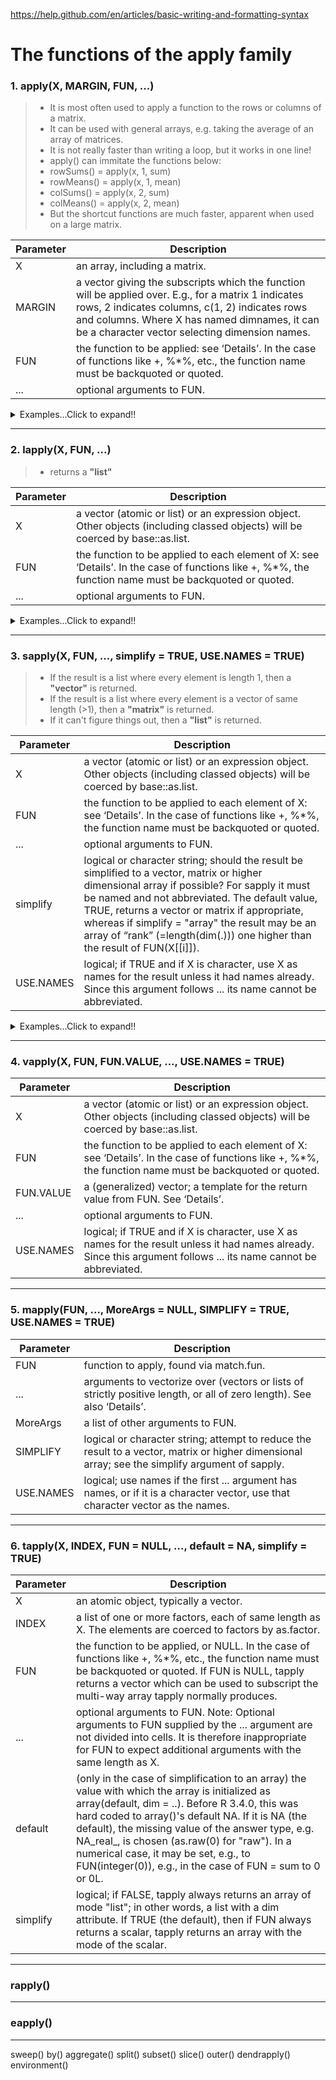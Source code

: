 https://help.github.com/en/articles/basic-writing-and-formatting-syntax
# The functions of the apply family

### 1. apply(X, MARGIN, FUN, ...)
>- It is most often used to apply a function to the rows or columns of a matrix.
>- It can be used with general arrays, e.g. taking the average of an array of matrices.
>- It is not really faster than writing a loop, but it works in one line!
>- apply() can immitate the functions below:
>- rowSums() = apply(x, 1, sum)
>- rowMeans() = apply(x, 1, mean)
>- colSums() = apply(x, 2, sum)
>- colMeans() = apply(x, 2, mean)
>- But the shortcut functions are much faster, apparent when used on a large matrix.

|Parameter|Description|
|---|---|
|X|an array, including a matrix.|
|MARGIN|a vector giving the subscripts which the function will be applied over. E.g., for a matrix 1 indicates rows, 2 indicates columns, c(1, 2) indicates rows and columns. Where X has named dimnames, it can be a character vector selecting dimension names.|
|FUN|the function to be applied: see ‘Details’. In the case of functions like +, %*%, etc., the function name must be backquoted or quoted.|
|...|optional arguments to FUN.|
<details>
  <summary>Examples...Click to expand!!</summary>

    > set.seed(18949)
    > x <- matrix(rnorm(200),20,10)
    > apply(x, 1, quantile, probs=c(0.25, 0.75))
              [,1]       [,2]       [,3]      [,4]
    25% -0.9914692 -0.1908423 -0.4300005 -1.255110
    75%  0.7904808  0.5512175  0.5697090  0.244837
              [,5]       [,6]       [,7]       [,8]
    25% -0.5256669 -0.4636574 -1.3609265 -0.7012947
    75%  0.4640788  0.3641334  0.1896196  0.8205340
              [,9]      [,10]      [,11]      [,12]
    25% -0.8150329 -0.344708  -0.5216225  0.2128561
    75%  0.7361397  0.813752   0.6109588  0.6443443
             [,13]      [,14]      [,15]      [,16]
    25% -0.77378447 0.2209238 -1.1365713 -0.7600171
    75%  0.08931413 0.7466569 -0.1099666  0.5997105
             [,17]      [,18]      [,19]      [,20]
    25% -0.1963744 -0.4609184 -1.1621672 -0.7849068
    75%  1.0905260  1.0427894 -0.3418321  0.3916902
    ###################################################################################################################
    
    > set.seed(18949)
    > a <- array(rnorm(2*5*3), c(2,5,3))
    > a
    , , 1
    
               [,1]       [,2]        [,3]       [,4]       [,5]
    [1,] -2.0702028 -1.4553385  0.40501198  0.2917507 -1.1514895
    [2,]  0.6493751 -0.1889221 -0.04674509 -1.5768760  0.1921096
    
    , , 2
    
               [,1]       [,2]       [,3]       [,4]      [,5]
    [1,] -0.3167998 -0.4482162 -1.1936750  0.5656030 0.1047564
    [2,]  0.1792631  0.8629761  0.7418777 -0.4702795 0.3604304
    
    , , 3
    
               [,1]       [,2]       [,3]       [,4]      [,5]
    [1,]  0.7002806 -0.2662845 -0.3091816 -0.2429141 0.7591960
    [2,] -0.6699911 -1.0847956 -0.4682024  0.7537504 0.4481469
    ###################################################################################################################    
    
    # c(1,2) preserves the 1st and 2nd dimensions and collapses the 3rd dimension
    > apply(a, c(1,2), mean)
                [,1]       [,2]        [,3]       [,4]        [,5]
    [1,] -0.56224065 -0.7232797 -0.36594820  0.2048132 -0.09584571
    [2,]  0.05288237 -0.1369139  0.07564341 -0.4311350  0.33356231
    
    > rowMeans(a, dims=2)
                [,1]       [,2]        [,3]       [,4]        [,5]
    [1,] -0.56224065 -0.7232797 -0.36594820  0.2048132 -0.09584571
    [2,]  0.05288237 -0.1369139  0.07564341 -0.4311350  0.33356231
</details>

---






### 2. lapply(X, FUN, ...)
>- returns a **"list"**

|Parameter|Description|
|---|---|
|X|a vector (atomic or list) or an expression object. Other objects (including classed objects) will be coerced by base::as.list.|
|FUN|the function to be applied to each element of X: see ‘Details’. In the case of functions like +, %*%, the function name must be backquoted or quoted.|
|...|optional arguments to FUN.|
<details>
  <summary>Examples...Click to expand!!</summary>

    > x <- 1:4
    > lapply(x, runif)
    [[1]]
    [1] 0.2511177
    
    [[2]]
    [1] 0.2150691 0.6094760
    
    [[3]]
    [1] 0.3834446 0.7552710 0.3797362
    
    [[4]]
    [1] 0.7949721 0.9056911 0.9840262 0.5879480
    ###################################################################################################################
    
    > lapply(x, runif, min=100, max=200)
    [[1]]
    [1] 100.9464
    
    [[2]]
    [1] 132.0792 155.9457
    
    [[3]]
    [1] 151.4918 108.9712 168.3251
    
    [[4]]
    [1] 170.9972 180.0232 194.4078 118.6646
    ###################################################################################################################
    
    > # Anonymous function
    > x <- list(a=matrix(1:4,2,2), b=matrix(1:6,3,2))
    > x
    $a
         [,1] [,2]
    [1,]    1    3
    [2,]    2    4
    
    $b
         [,1] [,2]
    [1,]    1    4
    [2,]    2    5
    [3,]    3    6
    ###################################################################################################################
    
    > # Select the first column
    > lapply(x, function(elt) elt[,1])
    $a
    [1] 1 2
    
    $b
    [1] 1 2 3
    ###################################################################################################################
    
    > # Select the 1st row
    > lapply(x, "[", 1,)
    $a
    [1] 1 3
    
    $b
    [1] 1 4
    ###################################################################################################################
    
    > # Select the 2nd column
    > lapply(x, "[", ,2)
    $a
    [1] 3 4
    
    $b
    [1] 4 5 6
    ###################################################################################################################
    
    # Advanced examples
    > x <- list(a = 1:10, beta = exp(-3:3), logic = c(TRUE,FALSE,FALSE,TRUE))
    > lapply(x, runif)
    $a
     [1] 0.32122467 0.06019516 0.04345645 0.05505382 0.62554280 0.96447029 0.82730287 0.31502824 0.21302545 0.73249612
     
    $beta
    [1] 0.49924102 0.72977197 0.08033604 0.43553048 0.23658045 0.79156780 0.25868432
     
    $logic
    [1] 0.9859838 0.7568737 0.9797782 0.2189478
    ###################################################################################################################
    
    > # compute the list mean for each list element
    > lapply(x, mean)
    $a
    [1] 5.5
    
    $beta
    [1] 4.535125
    
    $logic
    [1] 0.5
    ###################################################################################################################
    
    > # median and quartiles for each list element
    > lapply(x, quantile, probs = 1:3/4)
    $a
     25%  50%  75% 
    3.25 5.50 7.75 
    
    $beta
          25%       50%       75% 
    0.2516074 1.0000000 5.0536690 
    
    $logic
    25% 50% 75% 
    0.0 0.5 1.0
</details>

---






### 3. sapply(X, FUN, ..., simplify = TRUE, USE.NAMES = TRUE)
>- If the result is a list where every element is length 1, then a **"vector"** is returned.<br/>
>- If the result is a list where every element is a vector of same length (>1), then a **"matrix"** is returned.<br/>
>- If it can't figure things out, then a **"list"** is returned.

|Parameter|Description|
|---|---|
|X|a vector (atomic or list) or an expression object. Other objects (including classed objects) will be coerced by base::as.list.|
|FUN|the function to be applied to each element of X: see ‘Details’. In the case of functions like +, %*%, the function name must be backquoted or quoted.|
|...|optional arguments to FUN.|
|simplify|logical or character string; should the result be simplified to a vector, matrix or higher dimensional array if possible? For sapply it must be named and not abbreviated. The default value, TRUE, returns a vector or matrix if appropriate, whereas if simplify = "array" the result may be an array of “rank” (=length(dim(.))) one higher than the result of FUN(X[[i]]).|
|USE.NAMES|logical; if TRUE and if X is character, use X as names for the result unless it had names already. Since this argument follows ... its name cannot be abbreviated.|
<details>
  <summary>Examples...Click to expand!!</summary>

    > x <- list(a = 1:10, beta = exp(-3:3), logic = c(TRUE,FALSE,FALSE,TRUE))
    > sapply(x, mean)
           a     beta    logic 
    5.500000 4.535125 0.500000
    # returned a "vector"
    
    > sapply(x, quantile)
             a        beta logic
    0%    1.00  0.04978707   0.0
    25%   3.25  0.25160736   0.0
    50%   5.50  1.00000000   0.5
    75%   7.75  5.05366896   1.0
    100% 10.00 20.08553692   1.0
    # returned a "matrix"
    
    > i39 <- sapply(3:9, seq) # list of vectors
    > sapply(i39, fivenum)
         [,1] [,2] [,3] [,4] [,5] [,6] [,7]
    [1,]  1.0  1.0    1  1.0  1.0  1.0    1
    [2,]  1.5  1.5    2  2.0  2.5  2.5    3
    [3,]  2.0  2.5    3  3.5  4.0  4.5    5
    [4,]  2.5  3.5    4  5.0  5.5  6.5    7
    [5,]  3.0  4.0    5  6.0  7.0  8.0    9
</details>

---






### 4. vapply(X, FUN, FUN.VALUE, ..., USE.NAMES = TRUE)
|Parameter|Description|
|---|---|
|X|a vector (atomic or list) or an expression object. Other objects (including classed objects) will be coerced by base::as.list.|
|FUN|the function to be applied to each element of X: see ‘Details’. In the case of functions like +, %*%, the function name must be backquoted or quoted.|
|FUN.VALUE|a (generalized) vector; a template for the return value from FUN. See ‘Details’.|
|...|optional arguments to FUN.|
|USE.NAMES|logical; if TRUE and if X is character, use X as names for the result unless it had names already. Since this argument follows ... its name cannot be abbreviated.|

---






### 5. mapply(FUN, ..., MoreArgs = NULL, SIMPLIFY = TRUE, USE.NAMES = TRUE)
|Parameter|Description|
|---|---|
|FUN|function to apply, found via match.fun.|
|...|arguments to vectorize over (vectors or lists of strictly positive length, or all of zero length). See also ‘Details’.|
|MoreArgs|a list of other arguments to FUN.|
|SIMPLIFY|logical or character string; attempt to reduce the result to a vector, matrix or higher dimensional array; see the simplify argument of sapply.|
|USE.NAMES|logical; use names if the first ... argument has names, or if it is a character vector, use that character vector as the names.|

---







### 6. tapply(X, INDEX, FUN = NULL, ..., default = NA, simplify = TRUE)
|Parameter|Description|
|---|---|
|X|an atomic object, typically a vector.|
|INDEX|a list of one or more factors, each of same length as X. The elements are coerced to factors by as.factor.|
|FUN|the function to be applied, or NULL. In the case of functions like +, %*%, etc., the function name must be backquoted or quoted. If FUN is NULL, tapply returns a vector which can be used to subscript the multi-way array tapply normally produces.|
|...|optional arguments to FUN. Note: Optional arguments to FUN supplied by the ... argument are not divided into cells. It is therefore inappropriate for FUN to expect additional arguments with the same length as X.|
|default|(only in the case of simplification to an array) the value with which the array is initialized as array(default, dim = ..). Before R 3.4.0, this was hard coded to array()'s default NA. If it is NA (the default), the missing value of the answer type, e.g. NA_real_, is chosen (as.raw(0) for "raw"). In a numerical case, it may be set, e.g., to FUN(integer(0)), e.g., in the case of FUN = sum to 0 or 0L.|
|simplify|logical; if FALSE, tapply always returns an array of mode "list"; in other words, a list with a dim attribute. If TRUE (the default), then if FUN always returns a scalar, tapply returns an array with the mode of the scalar.|

---






### rapply()
---






### eapply()
---






sweep() by() aggregate() split() subset() slice() outer() dendrapply() environment()
